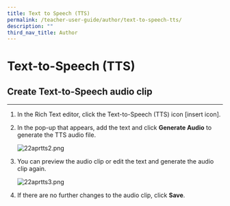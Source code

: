 ```yaml
---
title: Text to Speech (TTS)
permalink: /teacher-user-guide/author/text-to-speech-tts/
description: ""
third_nav_title: Author
---
```

<h1 id="text-to-speech-tts-">Text-to-Speech (TTS)</h1>
<h2 id="create-text-to-speech-audio-clip">Create Text-to-Speech audio clip</h2>
<hr>
<ol>
<li>In the Rich Text editor, click the Text-to-Speech (TTS) icon [insert icon].</li>
<li><p>In the pop-up that appears, add the text and click <strong>Generate Audio</strong> to generate the TTS audio file.</p>
<p> <img alt="22aprtts2.png" src="https://s3-us-west-2.amazonaws.com/secure.notion-static.com/cae4e6ae-7917-4fa0-80c3-babc20972814/22aprtts2.png"></p>
</li>
<li><p>You can preview the audio clip or edit the text and generate the audio clip again. </p>
<p> <img alt="22aprtts3.png" src="https://s3-us-west-2.amazonaws.com/secure.notion-static.com/e04e44fb-237e-4590-a0ae-cf4ac117c146/22aprtts3.png"></p>
</li>
<li><p>If there are no further changes to the audio clip, click <strong>Save</strong>.</p>
</li>
</ol>
